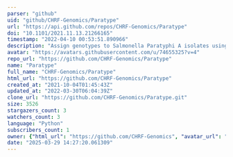 ```yaml
---
parser: "github"
uid: "github/CHRF-Genomics/Paratype"
url: "https://api.github.com/repos/CHRF-Genomics/Paratype"
doi: "10.1101/2021.11.13.21266165"
timestamp: "2022-04-10 00:53:51.890966"
description: "Assign genotypes to Salmonella Paratyphi A isolates using their whole-genome data."
avatar: "https://avatars.githubusercontent.com/u/74655325?v=4"
repo_url: "https://github.com/CHRF-Genomics/Paratype"
name: "Paratype"
full_name: "CHRF-Genomics/Paratype"
html_url: "https://github.com/CHRF-Genomics/Paratype"
created_at: "2021-10-04T01:45:43Z"
updated_at: "2022-03-30T06:04:39Z"
clone_url: "https://github.com/CHRF-Genomics/Paratype.git"
size: 3526
stargazers_count: 3
watchers_count: 3
language: "Python"
subscribers_count: 1
owner: {"html_url": "https://github.com/CHRF-Genomics", "avatar_url": "https://avatars.githubusercontent.com/u/74655325?v=4", "login": "CHRF-Genomics", "type": "Organization"}
date: "2025-03-29 14:27:20.061309"
---
```

